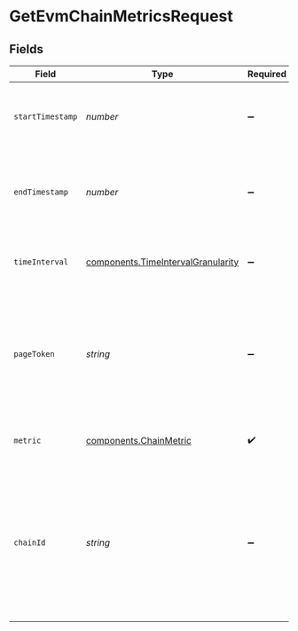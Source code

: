 # GetEvmChainMetricsRequest


## Fields

| Field                                                                                                                                 | Type                                                                                                                                  | Required                                                                                                                              | Description                                                                                                                           | Example                                                                                                                               |
| ------------------------------------------------------------------------------------------------------------------------------------- | ------------------------------------------------------------------------------------------------------------------------------------- | ------------------------------------------------------------------------------------------------------------------------------------- | ------------------------------------------------------------------------------------------------------------------------------------- | ------------------------------------------------------------------------------------------------------------------------------------- |
| `startTimestamp`                                                                                                                      | *number*                                                                                                                              | :heavy_minus_sign:                                                                                                                    | Query param for retrieving items after a specific timestamp.                                                                          | 1689541049                                                                                                                            |
| `endTimestamp`                                                                                                                        | *number*                                                                                                                              | :heavy_minus_sign:                                                                                                                    | Query param for retrieving items before a specific timestamp.                                                                         | 1689800249                                                                                                                            |
| `timeInterval`                                                                                                                        | [components.TimeIntervalGranularity](../../models/components/timeintervalgranularity.md)                                              | :heavy_minus_sign:                                                                                                                    | Time interval granularity for data aggregation                                                                                        | hour                                                                                                                                  |
| `pageToken`                                                                                                                           | *string*                                                                                                                              | :heavy_minus_sign:                                                                                                                    | A page token, received from a previous list call. Provide this to retrieve the subsequent page.                                       |                                                                                                                                       |
| `metric`                                                                                                                              | [components.ChainMetric](../../models/components/chainmetric.md)                                                                      | :heavy_check_mark:                                                                                                                    | Which chain level metric to fetch.                                                                                                    | activeAddresses                                                                                                                       |
| `chainId`                                                                                                                             | *string*                                                                                                                              | :heavy_minus_sign:                                                                                                                    | A supported EVM chain ID or one of "total", "mainnet", or "testnet". Use the `/chains` endpoint to get a list of supported chain IDs. |                                                                                                                                       |
